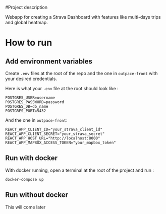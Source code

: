 #Project description

Webapp for creating a Strava Dashboard with features like multi-days trips and global heatmap. 

# How to run

## Add environment variables 

Create `.env` files at the root of the repo and the one in `outpace-front` with your desired credentials. 

Here is what your `.env` file at the root should look like :

```
POSTGRES_USER=username
POSTGRES_PASSWORD=password
POSTGRES_DB=db_name
POSTGRES_PORT=5432
```

And the one in `outpace-front`:

```
REACT_APP_CLIENT_ID="your_strava_client_id"
REACT_APP_CLIENT_SECRET="your_strava_secret"
REACT_APP_HOST_URL="http://localhost:8000"
REACT_APP_MAPBOX_ACCESS_TOKEN="your_mapbox_token"
```

## Run with docker

With docker running, open a terminal at the root of the project and run :

```console
docker-compose up
```

## Run without docker

This will come later

